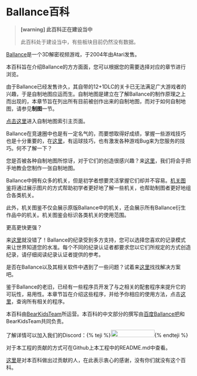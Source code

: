 # Ballance百科

> **[warning] 此百科正在建设当中**
>
> 此百科处于建设当中，有些板块目前仍然没有数据。

[Ballance](https://en.wikipedia.org/wiki/Ballance)是一个3D解密视频游戏，于2004年由Atari发售。

本百科旨在介绍Ballance的方方面面，您可以根据您的需要选择对应的章节进行浏览。

<!--sec data-title="自制地图索引" data-id="section0" data-show=true ces-->
由于Ballance已经发售许久，其自带的12+1DLC的关卡已无法满足广大游戏者的兴趣，于是自制地图应运而生。自制地图是建立在了解Ballance的制作原理之上而出现的，本章节旨在列出所有目前被创作出来的自制地图，而对于如何自制地图，请参见**制图**一节。

[点击这里](customMapIndex/MAIN.md)进入自制地图索引主页面。
<!--endsec-->

<!--sec data-title="游戏技巧" data-id="section1" data-show=true ces-->
Ballance在竞速圈中也是有一定名气的，而要想取得好成绩，掌握一些游戏技巧也是十分重要的，在[这里](gameplaySkill/MAIN.md)，有运球技巧，也有激发各种游戏Bug来为您服务的技巧。何不了解一下？
<!--endsec-->

<!--sec data-title="制图" data-id="section2" data-show=true ces-->
您是否被各种自制地图所惊讶，对于它们的创造很感兴趣？来[这里](mapping/MAIN.md)，我们将会手把手地教会您制作一张自制地图。
<!--endsec-->

<!--sec data-title="机关图鉴" data-id="section6" data-show=true ces-->
Ballance中拥有众多的机关，但是初学者想要灵活掌握它们却并不容易。[机关图鉴](elements/MAIN.md)将通过展示图片的方式帮助初学者更好地了解一些机关，也帮助制图者更好地组合各类机关。

此外，机关图鉴不仅会展示原版Ballance中的机关，还会展示所有Ballance衍生作品中的机关。机关图鉴会标识各类机关的使用范围。
<!--endsec-->

<!--sec data-title="竞速与纪录" data-id="section3" data-show=true ces-->
更高更快更强？

来[这里](speedrun/MAIN.md)就没错了！Ballance的纪录受到多方支持，您可以选择您喜欢的记录模式来让世界知道您的水准。每个不同的纪录认证者都要求您以它们所规定的方式创造纪录，请仔细阅读纪录认证者提供的参考。
<!--endsec-->

<!--sec data-title="Q&A" data-id="section4" data-show=true ces-->
是否在Ballance以及其相关软件中遇到了一些问题？试着来[这里](q&a/MAIN.md)找找解决方案吧。
<!--endsec-->

<!--sec data-title="相关程序" data-id="section7" data-show=true ces-->
鉴于Ballance的老旧，已经有一些程序员开发了与之相关的配套程序来提升它的可玩性，易用性。本章节旨在介绍这些程序，并给予你相应的使用方法，点击[这里](app/MAIN.md)，查询所有相关的程序。
<!--endsec-->

<!--sec data-title="贡献" data-id="section5" data-show=true ces-->
本百科由[BearKidsTeam](https://github.com/BearKidsTeam)所运营。本百科的中文部分的撰写由[百度Ballance吧](https://tieba.baidu.com/f?ie=utf-8&kw=ballance)和BearKidsTeam共同负责。

了解详情可以加入我们的Discord：{% teji %}<a href="https://discord.gg/wFSCXuz"><img src="https://discordapp.com/api/guilds/412909762217377812/widget.png" width="119" height="20" border="0"></a>{% endteji %}

对于本工程的贡献的方式可在Github上本工程中的README.md中查看。

[这里](CONTRIBUTION.md)是对本百科做出过贡献的人，在此表示衷心的感谢，没有你们就没有这个百科。
<!--endsec-->

